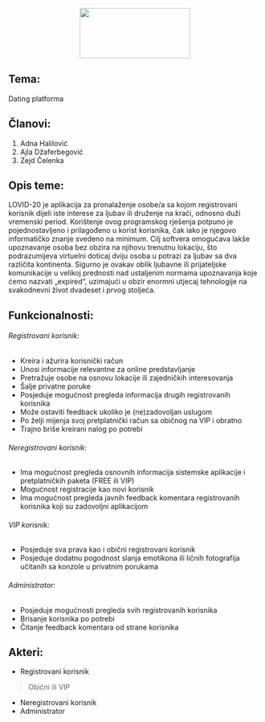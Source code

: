 <p align="center">
  <img width="220" height="100" src="https://github.com/ooad-2019-2020/Grupa1-Kupid/blob/master/AppLogo.jpg">
</p>

## Tema:
Dating platforma
## Članovi:
1. Adna Halilović
2. Ajla Džaferbegović
3. Zejd Čelenka
## Opis teme:
LOVID-20 je aplikacija za pronalaženje osobe/a sa kojom registrovani korisnik dijeli iste interese za ljubav ili druženje na kraći, odnosno duži vremenski period. Korištenje ovog programskog rješenja potpuno je pojednostavljeno i prilagođeno u korist korisnika, čak iako je njegovo informatičko znanje svedeno na minimum. Cilj softvera omogućava lakše upoznavanje osoba bez obzira na njihovu trenutnu lokaciju, što podrazumijeva virtuelni doticaj dviju osoba u potrazi za ljubav sa dva različita kontinenta. Sigurno je ovakav oblik ljubavne ili prijateljske komunikacije u velikoj prednosti nad ustaljenim normama upoznavanja koje ćemo nazvati „expired“, uzimajući u obzir enormni utjecaj tehnologije na svakodnevni život dvadeset i prvog stoljeća.
## Funkcionalnosti:
###### Registrovani korisnik:
- Kreira i ažurira korisnički račun
- Unosi informacije relevantne za online predstavljanje
- Pretražuje osobe na osnovu lokacije ili zajedničkih interesovanja
- Šalje privatne poruke
- Posjeduje mogućnost pregleda informacija drugih registrovanih korisnika
- Može ostaviti feedback ukoliko je (ne)zadovoljan uslugom
- Po želji mijenja svoj pretplatnički račun sa običnog na VIP i obratno
- Trajno briše kreirani nalog po potrebi
###### Neregistrovani korisnik:
- Ima mogućnost pregleda osnovnih informacija sistemske aplikacije i pretplatničkih paketa (FREE ili VIP)
- Mogućnost registracije kao novi korisnik
- Ima mogućnost pregleda javnih feedback komentara registrovanih korisnika koji su zadovoljni aplikacijom
###### VIP korisnik:
- Posjeduje sva prava kao i obični registrovani korisnik
- Posjeduje dodatnu pogodnost slanja emotikona ili ličnih fotografija učitanih sa konzole u privatnim porukama
###### Administrator:
- Posjeduje mogućnosti pregleda svih registrovanih korisnika
- Brisanje korisnika po potrebi
- Čitanje feedback komentara od strane korisnika
## Akteri:
- Registrovani korisnik
> Obični ili VIP
- Neregistrovani korisnik
- Administrator
